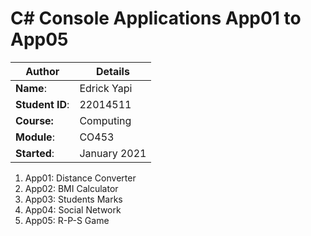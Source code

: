 # C# Console Applications App01 to App05
| Author | Details |
| ---- | ---- |
**Name**: | Edrick Yapi  |
**Student ID**: | 22014511 |
**Course:** | Computing |
**Module**: | CO453     |
**Started**: | January 2021 |    

1. App01: Distance Converter
2. App02: BMI Calculator
3. App03: Students Marks
4. App04: Social Network
5. App05: R-P-S Game

